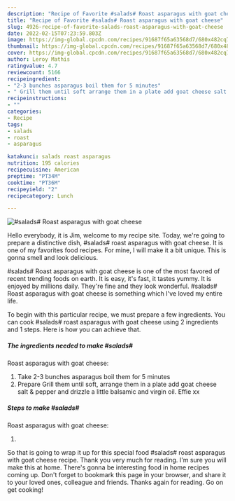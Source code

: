 ```yaml
---
description: "Recipe of Favorite #salads# Roast asparagus with goat cheese"
title: "Recipe of Favorite #salads# Roast asparagus with goat cheese"
slug: 4926-recipe-of-favorite-salads-roast-asparagus-with-goat-cheese
date: 2022-02-15T07:23:59.803Z
image: https://img-global.cpcdn.com/recipes/91687f65a63568d7/680x482cq70/salads-roast-asparagus-with-goat-cheese-recipe-main-photo.jpg
thumbnail: https://img-global.cpcdn.com/recipes/91687f65a63568d7/680x482cq70/salads-roast-asparagus-with-goat-cheese-recipe-main-photo.jpg
cover: https://img-global.cpcdn.com/recipes/91687f65a63568d7/680x482cq70/salads-roast-asparagus-with-goat-cheese-recipe-main-photo.jpg
author: Leroy Mathis
ratingvalue: 4.7
reviewcount: 5166
recipeingredient:
- "2-3 bunches asparagus boil them for 5 minutes"
- " Grill them until soft arrange them in a plate add goat cheese salt  pepper and drizzle a little balsamic and virgin oil Effie xx"
recipeinstructions:
- ""
categories:
- Recipe
tags:
- salads
- roast
- asparagus

katakunci: salads roast asparagus 
nutrition: 195 calories
recipecuisine: American
preptime: "PT34M"
cooktime: "PT36M"
recipeyield: "2"
recipecategory: Lunch

---
```



![#salads#
Roast asparagus with goat cheese](https://img-global.cpcdn.com/recipes/91687f65a63568d7/680x482cq70/salads-roast-asparagus-with-goat-cheese-recipe-main-photo.jpg)

Hello everybody, it is Jim, welcome to my recipe site. Today, we're going to prepare a distinctive dish, #salads#
roast asparagus with goat cheese. It is one of my favorites food recipes. For mine, I will make it a bit unique. This is gonna smell and look delicious.



#salads#
Roast asparagus with goat cheese is one of the most favored of recent trending foods on earth. It is easy, it's fast, it tastes yummy. It is enjoyed by millions daily. They're fine and they look wonderful. #salads#
Roast asparagus with goat cheese is something which I've loved my entire life.


To begin with this particular recipe, we must prepare a few ingredients. You can cook #salads#
roast asparagus with goat cheese using 2 ingredients and 1 steps. Here is how you can achieve that.

<!--inarticleads1-->

##### The ingredients needed to make #salads#
Roast asparagus with goat cheese:

1. Take 2-3 bunches asparagus boil them for 5 minutes
1. Prepare  Grill them until soft, arrange them in a plate add goat cheese salt &amp; pepper and drizzle a little balsamic and virgin oil. Effie xx




<!--inarticleads2-->

##### Steps to make #salads#
Roast asparagus with goat cheese:

1. 




So that is going to wrap it up for this special food #salads#
roast asparagus with goat cheese recipe. Thank you very much for reading. I'm sure you will make this at home. There's gonna be interesting food in home recipes coming up. Don't forget to bookmark this page in your browser, and share it to your loved ones, colleague and friends. Thanks again for reading. Go on get cooking!
